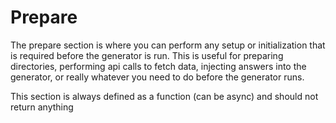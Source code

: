 # Prepare

The prepare section is where you can perform any setup or initialization that is required before the generator is run. This is useful for preparing directories, performing api calls to fetch data, injecting answers into the generator, or really whatever you need to do before the generator runs.

This section is always defined as a function (can be async) and should not return anything